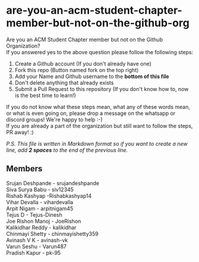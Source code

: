 # are-you-an-acm-student-chapter-member-but-not-on-the-github-org
Are you an ACM Student Chapter member but not on the Github Organization?  
If you answered yes to the above question please follow the following steps:

1. Create a Github account (If you don't already have one)
2. Fork this repo (Button named fork on the top right)
3. Add your Name and Github username to the **bottom of this file**
4. Don't delete anything that already exists
4. Submit a Pull Request to this repository (If you don't know how to, now is the best time to learn!)

If you do not know what these steps mean, what any of these words mean, or what is even going on, please drop a message on the whatsapp or discord groups! We're happy to help :-)  
If you are already a part of the organization but still want to follow the steps, PR away! :)  

_P.S. This file is written in Markdown format so if you want to create a new line, add **2 spaces** to the end of the previous line._

## Members
Srujan Deshpande - srujandeshpande  
Siva Surya Babu - siv12345  
Rishab Kashyap -Rishabkashyap14  
Vihar Devalla - vihardevalla    
Arpit Nigam - arpitnigam45    
Tejus D - Tejus-Dinesh  
Joe Rishon Manoj - JoeRishon  
Kalikidhar Reddy - kalikidhar    
Chinmayi Shetty - chinmayishetty359  
Avinash V K - avinash-vk   
Varun Seshu - Varun487  
Pradish Kapur - pk-95  
